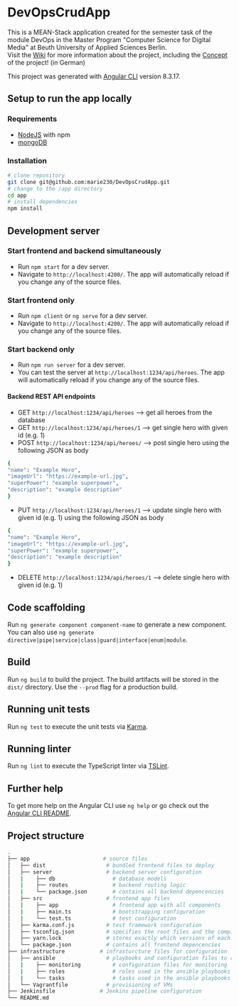 # DevOpsCrudApp

This is a MEAN-Stack application created for the semester task of the module DevOps in the Master Program "Computer Science for Digital Media" at Beuth University of Applied Sciences Berlin.  
Visit the [Wiki](https://github.com/marie230/DevOpsCrudApp/wiki) for more information about the project, including the [Concept](https://github.com/marie230/DevOpsCrudApp/wiki/Konzept) of the project! (in German)

This project was generated with [Angular CLI](https://github.com/angular/angular-cli) version 8.3.17.

## Setup to run the app locally

### Requirements

- [NodeJS](https://nodejs.org/en/download/) with npm
- [mongoDB](https://www.mongodb.com/download-center/community)

### Installation
  
```sh
# clone repository
git clone git@github.com:marie230/DevOpsCrudApp.git
# change to the /app directory
cd app
# install dependencies
npm install
```

## Development server 

### Start frontend and backend simultaneously

- Run `npm start` for a dev server.
- Navigate to `http://localhost:4200/`. The app will automatically reload if you change any of the source files.

### Start frontend only

- Run `npm client` or `ng serve` for a dev server. 
- Navigate to `http://localhost:4200/`. The app will automatically reload if you change any of the source files.

### Start backend only

- Run `npm run server` for a dev server.
- You can test the server at `http://localhost:1234/api/heroes`. The app will automatically reload if you change any of the source files.

#### Backend REST API endpoints

- GET `http://localhost:1234/api/heroes` --> get all heroes from the database
- GET `http://localhost:1234/api/heroes/1` --> get single hero with given id (e.g. 1)
- POST `http://localhost:1234/api/heroes/` --> post single hero using the following JSON as body

```sh
{
"name": "Example Hero",
"imageUrl": "https://example-url.jpg",
"superPower": "example superpower",
"description": "example description"
}
```
- PUT `http://localhost:1234/api/heroes/1` --> update single hero with given id (e.g. 1) using the following JSON as body

```sh
{
"name": "Example Hero",
"imageUrl": "https://example-url.jpg",
"superPower": "example superpower",
"description": "example description"
}
```

- DELETE `http://localhost:1234/api/heroes/1` --> delete single hero with given id (e.g. 1)

## Code scaffolding

Run `ng generate component component-name` to generate a new component. You can also use `ng generate directive|pipe|service|class|guard|interface|enum|module`.

## Build

Run `ng build` to build the project. The build artifacts will be stored in the `dist/` directory. Use the `--prod` flag for a production build.

## Running unit tests

Run `ng test` to execute the unit tests via [Karma](https://karma-runner.github.io).

## Running linter

Run `ng lint` to execute the TypeScript linter via [TSLint](https://palantir.github.io/tslint/).

## Further help

To get more help on the Angular CLI use `ng help` or go check out the [Angular CLI README](https://github.com/angular/angular-cli/blob/master/README.md).

## Project structure

```bash
.                                              
├── app                       # source files 
│   ├── dist                   # bundled frontend files to deploy            
│   ├── server                 # backend server configuration 
│   |    ├── db                  # database models
│   |    ├── routes              # backend routing logic
│   |    └── package.json        # contains all backend depencencies
│   ├── src                    # frontend app files 
│   |    ├── app                 # frontend app with all components
│   |    ├── main.ts             # bootstrapping configuration
│   |    └── test.ts             # test configuration
│   ├── karma.conf.js          # test framework configuration
│   ├── tsconfig.json          # specifies the root files and the compiler options required to compile the project
│   ├── yarn.lock              # stores exactly which versions of each dependencies were installed
│   └── package.json           # contains all frontend depencencies
├── infrastructure           # infrasturcture files for configuration
│   ├── ansible                # playbooks and configuration files to configure vm's
│   |    ├── monitoring          # configuration files for monitoring
│   |    ├── roles               # roles used in the ansible playbooks
│   |    └── tasks               # tasks used in the ansible playbooks
│   └── Vagrantfile            # provisioning of VMs
├── Jenkinsfile              # Jenkins pipeline configuration   
└── README.md 
```
